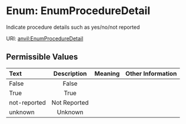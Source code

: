 
# Enum: EnumProcedureDetail

Indicate procedure details such as yes/no/not reported

URI: [anvil:EnumProcedureDetail](https://anvilproject.org/acr-harmonized-data-model/EnumProcedureDetail)


## Permissible Values

| Text | Description | Meaning | Other Information |
| :--- | :---: | :---: | ---: |
| False | False |  |  |
| True | True |  |  |
| not-reported | Not Reported |  |  |
| unknown | Unknown |  |  |

